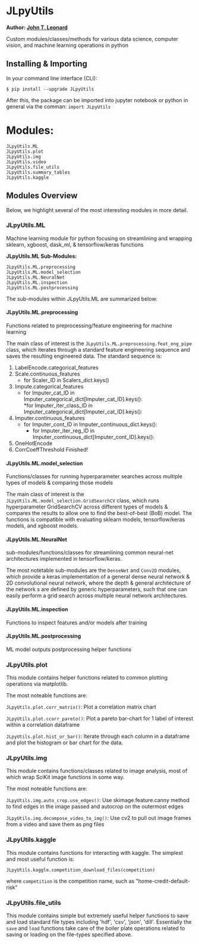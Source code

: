 # JLpyUtils
__Author: [John T. Leonard](https://www.linkedin.com/in/johntleonard/)__

Custom modules/classes/methods for various data science, computer vision, and machine learning operations in python
    
## Installing & Importing
In your command line interface (CLI):
```
$ pip install --upgrade JLpyUtils
```
After this, the package can be imported into jupyter notebook or python in general via the comman:
```import JLpyUtils```


# Modules:
```
JLpyUtils.ML
JLpyUtils.plot
JLpyUtils.img
JLpyUtils.video
JLpyUtils.file_utils
JLpyUtils.summary_tables
JLpyUtils.kaggle
```

## Modules Overview

Below, we highlight several of the most interesting modules in more detail.

### JLpyUtils.ML
Machine learning module for python focusing on streamlining and wrapping sklearn, xgboost, dask_ml, & tensorflow/keras functions

__JLpyUtils.ML Sub-Modules:__
```
JLpyUtils.ML.preprocessing 
JLpyUtils.ML.model_selection
JLpyUtils.ML.NeuralNet
JLpyUtils.ML.inspection
JLpyUtils.ML.postprocessing
````

The sub-modules within JLpyUtils.ML are summarized below:

#### JLpyUtils.ML.preprocessing 
Functions related to preprocessing/feature engineering for machine learning

The main class of interest is the ```JLpyUtils.ML.preprocessing.feat_eng_pipe``` class, which iterates through a standard feature engineering sequence and saves the resulting engineered data. The standard sequence is:

1. LabelEncode.categorical_features
2. Scale.continuous_features
    * for Scaler_ID in Scalers_dict.keys()
3. Impute.categorical_features
    * for Imputer_cat_ID in Imputer_categorical_dict[Imputer_cat_ID].keys():<br>
        *for Imputer_iter_class_ID in Imputer_categorical_dict[Imputer_cat_ID].keys():
4. Imputer.continuous_features
    * for Imputer_cont_ID in Imputer_continuous_dict.keys():
        * for Imputer_iter_reg_ID in Imputer_continuous_dict[Imputer_cont_ID].keys():
5. OneHotEncode
6. CorrCoeffThreshold
Finished!
        
#### JLpyUtils.ML.model_selection
Functions/classes for running hyperparameter searches across multiple types of models & comparing those models

The main class of interest is the ```JLpyUtils.ML.model_selection.GridSearchCV``` class, which runs hyperparameter GridSearchCV across different types of models & compares the results to allow one to find the best-of-best (BoB) model. The functions is compatible with evaluating sklearn models, tensorflow/keras models, and xgboost models.

#### JLpyUtils.ML.NeuralNet
sub-modules/functions/classes for streamlining common neural-net architectures implemented in tensorflow/keras.

The most notetable sub-modules are the ```DenseNet``` and ```Conv2D``` modules, which provide a keras implementation of a general dense neural network & 2D convolutional neural network, where the depth & general architecture of the network s are defined by generic hyperparameters, such that one can easily perform a grid search across multiple neural network architectures.

#### JLpyUtils.ML.inspection
Functions to inspect features and/or models after training

#### JLpyUtils.ML.postprocessing
ML model outputs postprocessing helper functions


### JLpyUtils.plot
This module contains helper functions related to common plotting operations via matplotlib.

The most noteable functions are:

```JLpyUtils.plot.corr_matrix()```: Plot a correlation matrix chart

```JLpyUtils.plot.ccorr_pareto()```: Plot a pareto bar-chart for 1 label of interest within a correlation dataframe

```JLpyUtils.plot.hist_or_bar()```: Iterate through each column in a dataframe and plot the histogram or bar chart for the data.

### JLpyUtils.img
This module contains functions/classes related to image analysis, most of which wrap SciKit image functions in some way.

The most noteable functions are: 

```JLpyUtils.img.auto_crop.use_edges()```: Use skimage.feature.canny method to find edges in the image passed and autocrop on the outermost edges

```JLpyUtils.img.decompose_video_to_img()```: Use cv2 to pull out image frames from a video and save them as png files


### JLpyUtils.kaggle
This module contains functions for interacting with kaggle. The simplest and most useful function is:
```
JLpyUtils.kaggle.competition_download_files(competition)
```
where ```competition``` is the competition name, such as  "home-credit-default-risk"

### JLpyUtils.file_utils
This module contains simple but extremely useful helper functions to save and load standard file types including 'hdf', 'csv', 'json', 'dill'. Essentially the ```save``` and ```load``` functions take care of the boiler plate operations related to saving or loading on the file-types specified above.

